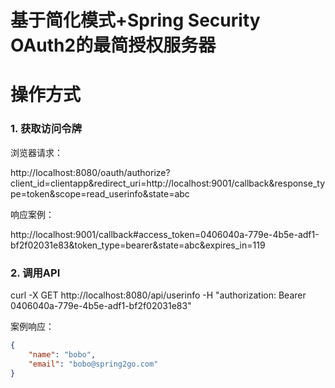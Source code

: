 基于简化模式+Spring Security OAuth2的最简授权服务器
======

# 操作方式

### 1. 获取访问令牌

浏览器请求：

http://localhost:8080/oauth/authorize?client_id=clientapp&redirect_uri=http://localhost:9001/callback&response_type=token&scope=read_userinfo&state=abc

响应案例：

http://localhost:9001/callback#access_token=0406040a-779e-4b5e-adf1-bf2f02031e83&token_type=bearer&state=abc&expires_in=119

### 2. 调用API

curl -X GET http://localhost:8080/api/userinfo -H "authorization: Bearer 0406040a-779e-4b5e-adf1-bf2f02031e83"

案例响应：

```json
{
    "name": "bobo",
    "email": "bobo@spring2go.com"
}
```